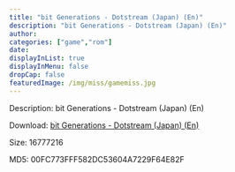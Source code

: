 ```yaml
---
title: "bit Generations - Dotstream (Japan) (En)"
description: "bit Generations - Dotstream (Japan) (En)"
author: 
categories: ["game","rom"]
date: 
displayInList: true
displayInMenu: false
dropCap: false
featuredImage: /img/miss/gamemiss.jpg
---
```


Description: bit Generations - Dotstream (Japan) (En)

Download: <a style="text-decoration:underline;" href="https://mega.nz/#!iSREnIDR!7fa6zg0ZIMHUSYf8JJLTOxsWs40BLf0wl90hBIV_Uk8" target = "_blank" rel = "nofollow" > bit Generations - Dotstream (Japan) (En)</a>

Size: 16777216

MD5: 00FC773FFF582DC53604A7229F64E82F

